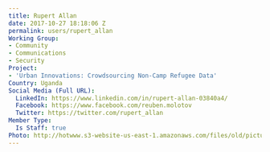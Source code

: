 ```yaml
---
title: Rupert Allan
date: 2017-10-27 18:18:06 Z
permalink: users/rupert_allan
Working Group:
- Community
- Communications
- Security
Project:
- 'Urban Innovations: Crowdsourcing Non-Camp Refugee Data'
Country: Uganda
Social Media (Full URL):
  LinkedIn: https://www.linkedin.com/in/rupert-allan-03840a4/
  Facebook: https://www.facebook.com/reuben.molotov
  Twitter: https://twitter.com/rupert_allan
Member Type:
  Is Staff: true
Photo: http://hotwww.s3-website-us-east-1.amazonaws.com/files/old/pictures/picture-406-1514408728.jpg
---
```


